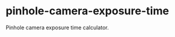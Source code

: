 pinhole-camera-exposure-time
============================

Pinhole camera exposure time calculator.
